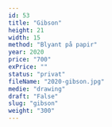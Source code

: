 ```yaml
---
id: 53
title: "Gibson"
height: 21
width: 15
method: "Blyant på papir"
year: 2020
price: "700"
exPrice: ""
status: "privat"
fileName: "2020-gibson.jpg"
medie: "drawing"
draft: "False"
slug: "gibson"
weight: "300"
---
```


